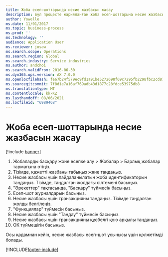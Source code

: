 ```yaml
---
title: Жоба есеп-шоттарында несие жазбасын жасау
description: Бұл процесте жарияланған жоба есеп-шоттарына несие жазбасын жасау жолы көрсетіледі.
author: Yowelle
ms.date: 11/01/2017
ms.topic: business-process
ms.prod: ''
ms.technology: ''
audience: Application User
ms.reviewer: josaw
ms.search.scope: Operations
ms.search.region: Global
ms.search.industry: Service industries
ms.author: andchoi
ms.search.validFrom: 2016-06-30
ms.dyn365.ops.version: AX 7.0.0
ms.openlocfilehash: fe67b24f579ec9fd1a91be5272698f69c7295fb2298fbc2cd872f24a5858ce99
ms.sourcegitcommit: 7f8d1e7a16af769adb43d1877c28fdce53975db8
ms.translationtype: MT
ms.contentlocale: kk-KZ
ms.lasthandoff: 08/06/2021
ms.locfileid: "6989468"
---
```

# <a name="create-a-credit-note-on-project-invoices"></a>Жоба есеп-шоттарында несие жазбасын жасау

[!include [banner](../../includes/banner.md)]

1. Жобаларды басқару және есепке алу > Жобалар > Барлық жобалар тармағына өтіңіз. 
2. Тізімде, қажетті жазбаны табыңыз және таңдаңыз. 
3. Несие жазбасы үшін пайдаланылатын жоба идентификаторын таңдаңыз. Тізімде, таңдалған жолдағы сілтемені басыңыз. 
4. "Әрекеттер" тақтасында, "Басқару" түймесін басыңыз. 
5. Есеп-шот журналдарын басыңыз. 
6. Несие жазбасы үшін транзакцияны таңдаңыз. Тізімде таңдалған жолды белгілеңіз. 
7. "Функциялар" түймесін басыңыз. 
8. Несие жазбасы үшін "Таңдау" түймесін басыңыз. 
9. Несие жазбасы үшін транзакцияны құсбелгі қою арқылы таңдаңыз.
10. OK түймешігін басыңыз. 

Осы қадамнан кейін, несие жазбасы есеп-шот ұсынысы үшін қолжетімді болады.


[!INCLUDE[footer-include](../../includes/footer-banner.md)]